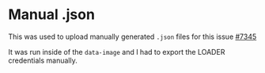 # Manual .json

This was used to upload manually generated `.json` files for this issue [#7345](https://about.gitlab.com/handbook/business-technology/data-team/platform/infrastructure/#airflow)

It was run inside of the `data-image` and I had to export the LOADER credentials manually.
